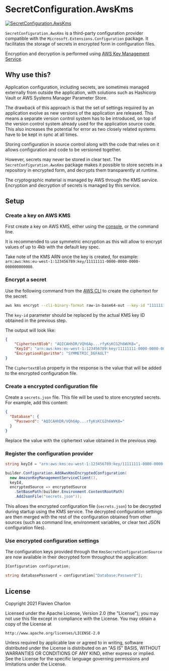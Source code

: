 # SecretConfiguration.AwsKms

[![SecretConfiguration.AwsKms](https://img.shields.io/nuget/v/SecretConfiguration.AwsKms.svg?style=flat-square&color=blue&logo=nuget)](https://www.nuget.org/packages/SecretConfiguration.AwsKms/)

`SecretConfiguration.AwsKms` is a third-party configuration provider compatible with the `Microsoft.Extensions.Configuration` package. It facilitates the storage of secrets in encrypted form in configuration files.

Encryption and decryption is performed using [AWS Key Management Service](https://aws.amazon.com/kms/).

## Why use this?

Application configuration, including secrets, are sometimes managed externally from outside the application, with solutions such as Hashicorp Vault or AWS Systems Manager Parameter Store.

The drawback of this approach is that the set of settings required by an application evolve as new versions of the application are released. This means a separate version control system has to be introduced, on top of the version control system already used for the application source code. This also increases the potential for error as two closely related systems have to be kept in sync at all times.

Storing configuration in source control along with the code that relies on it allows configuration and code to be versioned together.

However, secrets may never be stored in clear text. The `SecretConfiguration.AwsKms` package makes it possible to store secrets in a repository in encrypted form, and decrypts them transparently at runtime.

The cryptographic material is managed by AWS through the KMS service. Encryption and decryption of secrets is managed by this service.

## Setup

### Create a key on AWS KMS

First create a key on AWS KMS, either using the [console](https://eu-west-1.console.aws.amazon.com/kms/home), or the command line.

It is recommended to use symmetric encryption as this will allow to encrypt values of up to 4kb with the default key spec.

Take note of the KMS ARN once the key is created, for example: `arn:aws:kms:eu-west-1:123456789:key/11111111-0000-0000-0000-000000000000`.

### Encrypt a secret

Use the following command from the [AWS CLI](https://aws.amazon.com/cli/) to create the ciphertext for the secret:

```bash
aws kms encrypt --cli-binary-format raw-in-base64-out --key-id "11111111-0000-0000-0000-000000000000" --plaintext "SECRET_TO_ENCRYPT"
```

The `key-id` parameter should be replaced by the actual KMS key ID obtained in the previous step.

The output will look like:

```json
{
    "CiphertextBlob": "AQICAHhDR/VQh6Ap...rfyKsKCG2h6WVK8=",
    "KeyId": "arn:aws:kms:eu-west-1:123456789:key/11111111-0000-0000-0000-000000000000",
    "EncryptionAlgorithm": "SYMMETRIC_DEFAULT"
}
```

The `CiphertextBlob` property in the response is the value that will be added to the encrypted configuration file.

### Create a encrypted configuration file

Create a `secrets.json` file. This file will be used to store encrypted secrets. For example, add this content:

```json
{
  "Database": {
    "Password": "AQICAHhDR/VQh6Ap...rfyKsKCG2h6WVK8="
  }
}
```

Replace the value with the ciphertext value obtained in the previous step.

### Register the configuration provider

```csharp
string keyId = "arn:aws:kms:eu-west-1:123456789:key/11111111-0000-0000-0000-000000000000";

builder.Configuration.AddAwsKmsEncryptedConfiguration(
  new AmazonKeyManagementServiceClient(),
  keyId,
  encryptedSource => encryptedSource
    .SetBasePath(builder.Environment.ContentRootPath)
    .AddJsonFile("secrets.json"));
```

This allows the encrypted configuration file (`secrets.json`) to be decrypted during startup using the KMS service. The decrypted configuration settings are then merged with the rest of the configuration obtained from other sources (such as command line, environment variables, or clear text JSON configuration files).

### Use encrypted configuration settings

The configuration keys provided through the `KmsSecretConfigurationSource` are now available in their decrypted form throughout the application:

```csharp
IConfiguration configuration;

string databasePassword = configuration["Database:Password"];
```

## License

Copyright 2021 Flavien Charlon

Licensed under the Apache License, Version 2.0 (the "License"); you may not use this file except in compliance with the License. You may obtain a copy of the License at

    http://www.apache.org/licenses/LICENSE-2.0

Unless required by applicable law or agreed to in writing, software distributed under the License is distributed on an "AS IS" BASIS, WITHOUT WARRANTIES OR CONDITIONS OF ANY KIND, either express or implied.
See the License for the specific language governing permissions and limitations under the License.
